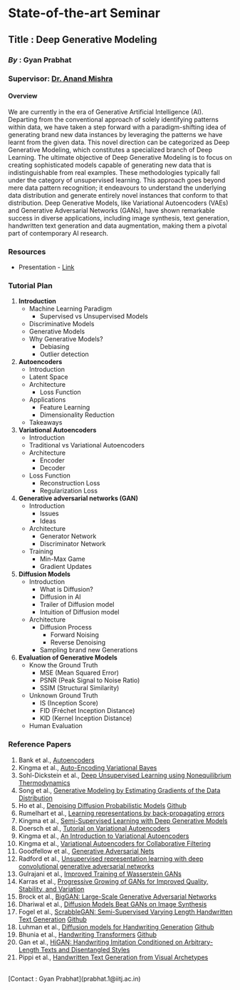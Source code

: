 # State-of-the-art Seminar

## **Title** : Deep Generative Modeling

### **_By_** : Gyan Prabhat
### **Supervisor**: [Dr. Anand Mishra](https://anandmishra22.github.io/) <br>

#### Overview
We are currently in the era of Generative Artificial Intelligence (AI). Departing from the conventional approach of solely identifying patterns within data, we have taken a step forward with a paradigm-shifting idea of generating brand new data instances by leveraging the patterns we have learnt from the given data. This novel direction can be categorized as Deep Generative Modeling, which constitutes a specialized branch of Deep Learning. The ultimate objective of Deep Generative Modeling is to focus on creating sophisticated models capable of generating new data that is indistinguishable from real examples. These methodologies typically fall under the category of unsupervised learning. This approach goes beyond mere data pattern recognition; it endeavours to understand the underlying data distribution and generate entirely novel instances that conform to that distribution. Deep Generative Models, like Variational Autoencoders (VAEs) and Generative Adversarial Networks (GANs), have shown remarkable success in diverse applications, including image synthesis, text generation, handwritten text generation and data augmentation, making them a pivotal part of contemporary AI research.

### **Resources**
- Presentation - [Link](https://drive.google.com/file/d/1rHL9csC44jBdCbTYo6JD4TXGZ_AW-Sfj/view?usp=sharing)

### Tutorial Plan
1. **Introduction**
   * Machine Learning Paradigm
     - Supervised vs Unsupervised Models
   * Discriminative Models
   * Generative Models
   * Why Generative Models?
       - Debiasing
       - Outlier detection
2. **Autoencoders**
   * Introduction
   * Latent Space
   * Architecture
     - Loss Function
   * Applications
     - Feature Learning
     - Dimensionality Reduction
   * Takeaways
3. **Variational Autoencoders**
   * Introduction
   * Traditional vs Variational Autoencoders
   * Architecture
     - Encoder
     - Decoder
   * Loss Function
     - Reconstruction Loss
     - Regularization Loss
4. **Generative adversarial networks (GAN)**
   * Introduction
     - Issues
     - Ideas
   * Architecture
     - Generator Network
     - Discriminator Network
   * Training
     - Min-Max Game
     - Gradient Updates
5. **Diffusion Models**
   * Introduction
     - What is Diffusion?
     - Diffusion in AI
     - Trailer of Diffusion model
     - Intuition of Diffusion model
   * Architecture
     - Diffusion Process
       - Forward Noising
       - Reverse Denoising
     - Sampling brand new Generations
6. **Evaluation of Generative Models**
   * Know the Ground Truth
     - MSE (Mean Squared Error)
     - PSNR (Peak Signal to Noise Ratio)
     - SSIM (Structural Similarity)
   * Unknown Ground Truth
     - IS (Inception Score)
     - FID (Fréchet Inception Distance)
     - KID (Kernel Inception Distance)
   * Human Evaluation

### Reference Papers
1. Bank et al., [Autoencoders](https://arxiv.org/pdf/2003.05991.pdf)
2. Kingma et al., [Auto-Encoding Variational Bayes](https://arxiv.org/pdf/1312.6114v10.pdf)
3. Sohl-Dickstein et al., [Deep Unsupervised Learning using Nonequilibrium Thermodynamics](https://arxiv.org/pdf/1503.03585.pdf)
4. Song et al., [Generative Modeling by Estimating Gradients of the Data Distribution](https://arxiv.org/pdf/1907.05600.pdf)
5. Ho et al., [Denoising Diffusion Probabilistic Models](https://arxiv.org/pdf/2006.11239.pdf) [Github](https://github.com/hojonathanho/diffusion)
6. Rumelhart et al., [Learning representations by back-propagating errors](https://www.nature.com/articles/323533a0)
7. Kingma et al., [Semi-Supervised Learning with Deep Generative Models](https://arxiv.org/pdf/1406.5298.pdf)
8. Doersch et al., [Tutorial on Variational Autoencoders](https://arxiv.org/pdf/1606.05908.pdf)
9. Kingma et al., [An Introduction to Variational Autoencoders](https://arxiv.org/pdf/1906.02691.pdf)
10. Kingma et al., [Variational Autoencoders for Collaborative Filtering](https://arxiv.org/pdf/1802.05814.pdf)
11. Goodfellow et al., [Generative Adversarial Nets](https://arxiv.org/pdf/1406.2661.pdf)
12. Radford et al., [Unsupervised representation learning with deep convolutional generative adversarial networks](https://arxiv.org/pdf/1511.06434.pdf)
13. Gulrajani et al., [Improved Training of Wasserstein GANs](https://arxiv.org/pdf/1704.00028.pdf)
14. Karras et al., [Progressive Growing of GANs for Improved Quality, Stability, and Variation](https://arxiv.org/pdf/1710.10196.pdf)
15. Brock et al., [BigGAN: Large-Scale Generative Adversarial Networks](https://arxiv.org/pdf/1809.11096.pdf)
16. Dhariwal et al., [Diffusion Models Beat GANs on Image Synthesis](https://arxiv.org/pdf/2105.05233.pdf)
17. Fogel et al., [ScrabbleGAN: Semi-Supervised Varying Length Handwritten Text Generation](https://arxiv.org/pdf/2003.10557v1.pdf) [Github](https://github.com/amzn/convolutional-handwriting-gan)
18. Luhman et al., [Diffusion models for Handwriting Generation](https://arxiv.org/pdf/2011.06704.pdf) [Github](https://github.com/tcl9876/Diffusion-Handwriting-Generation)
19. Bhunia et al., [Handwriting Transformers](https://arxiv.org/pdf/2104.03964.pdf) [Github](https://github.com/ankanbhunia/Handwriting-Transformers)
20. Gan et al., [HiGAN: Handwriting Imitation Conditioned on Arbitrary-Length Texts and Disentangled Styles](https://ojs.aaai.org/index.php/AAAI/article/view/16917/16724)
21. Pippi et al., [Handwritten Text Generation from Visual Archetypes](https://arxiv.org/pdf/2303.15269.pdf)

<br>
[Contact : Gyan Prabhat](prabhat.1@iitj.ac.in)
